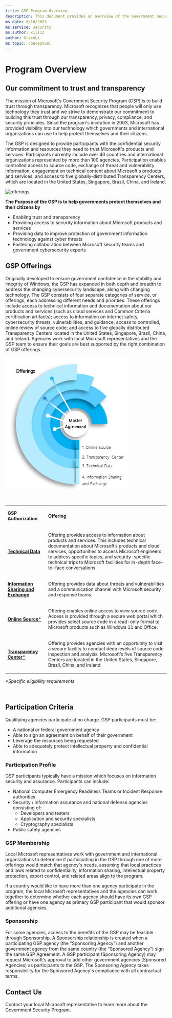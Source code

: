 ```yaml
---
title: GSP Program Overview
description: This document provides an overview of the Government Security Program.
ms.date: 6/10/2023
ms.service: security
ms.author: xili13
author: GraceLi
ms.topic: conceptual
---
```


# Program Overview

## Our commitment to trust and transparency

The mission of Microsoft's Government Security Program (GSP) is to build trust through transparency.  Microsoft recognizes that people will only use technology they trust and we strive to demonstrate our commitment to building this trust through our transparency, privacy, compliance, and security principles.  Since the program's inception in 2003, Microsoft has provided visibility into our technology which governments and international organizations can use to help protect themselves and their citizens.

The GSP is designed to provide participants with the confidential security information and resources they need to trust Microsoft's products and services.  Participants currently include over 40 countries and international organizations represented by more than 100 agencies.  Participation enables controlled access to source code, exchange of threat and vulnerability information, engagement on technical content about Microsoft's products and services, and access to five globally-distributed Transparency Centers, which are located in the United States, Singapore, Brazil, China, and Ireland. 

![offerings](../media/security-gsp/worldmap.jpg)

**The Purpose of the GSP is to help governments protect themselves and their citizens by**

 - Enabling trust and transparency
 - Providing access to security information about Microsoft products and services
 - Providing data to improve protection of government information technology against cyber threats
 - Fostering collaboration between Microsoft security teams and government cybersecurity experts

## GSP Offerings

Originally developed to ensure government confidence in the stability and integrity of Windows, the GSP has expanded in both depth and breadth to address the changing cybersecurity landscape, along with changing technology. The GSP consists of four separate categories of service, or offerings, each addressing different needs and priorities. These offerings include access to technical information and documentation about our products and services (such as cloud services and Common Criteria certification artifacts); access to information on internet safety, cybersecurity threats, vulnerabilities, and guidance; access to controlled, online review of source code; and access to five globally distributed Transparency Centers located in the United States, Singapore, Brazil, China, and Ireland.
Agencies work with local Microsoft representatives and the GSP team to ensure their goals are best supported by the right combination of GSP offerings.

![offerings](../media/security-gsp/programOverview.png)


<p>&nbsp;</p>
<table width="623">
<tbody>
<tr>
<td>
<p><strong>GSP Authorization</strong></p>
</td>
<td>
<p><strong>Offering</strong></p>
</td>
</tr>
<tr>
<td>
<p><a href="https://learn.microsoft.com/en-us/security/gsp/technicaldata"><strong>Technical Data</strong></a></p>
</td>
<td>
<p>Offering provides access to information about products and services. This includes technical documentation about Microsoft&rsquo;s products and cloud services, opportunities to access Microsoft engineers to address specific topics, and security-specific technical trips to Microsoft facilities for in-depth face-to-face conversations.</p>
</td>
</tr>
<tr>
<td>
<p><a href="https://learn.microsoft.com/en-us/security/gsp/informationsharingandexchange"><strong>Information Sharing and Exchange</strong></a></p>
</td>
<td>
<p>Offering provides data about threats and vulnerabilities and a communication channel with Microsoft security and response teams.</p>
</td>
</tr>
<tr>
<td>
<p><a href="https://learn.microsoft.com/en-us/security/gsp/onlinesources"><strong>Online Source</strong>*</a></p>
</td>
<td>
<p>Offering enables online access to view source code. Access is provided through a secure web portal which provides select source code in a read-only format to Microsoft products such as Windows 11 and Office.</p>
</td>
</tr>
<tr>
<td>
<p><a href="https://learn.microsoft.com/en-us/security/gsp/contenttransparencycenters"><strong>Transparency Center</strong>*</a></p>
</td>
<td>
<p>Offering provides agencies with an opportunity to visit a secure facility to conduct deep levels of source code inspection and analysis. Microsoft&rsquo;s five Transparency Centers are located in the United States, Singapore, Brazil, China, and Ireland.</p>
</td>
</tr>
</tbody>
</table>
<p><em>*Specific eligibility requirements</em></p>
<p>&nbsp;</p>


## Participation Criteria

Qualifying agencies participate at no charge. GSP participants must be:
- A national or federal government agency
- Able to sign an agreement on behalf of their government
- Leverage the resources being requested
- Able to adequately protect intellectual property and confidential information

### **Participation Profile**
GSP participants typically have a mission which focuses on information security and assurance. Participants can include:
 - National Computer Emergency Readiness Teams or Incident Response authorities
 - Security / information assurance and national defense agencies consisting of:
   - Developers and testers
   - Application and security specialists
   - Cryptography specialists
 - Public safety agencies

### **GSP Membership**
 
Local Microsoft representatives work with government and international organizations to determine if participating in the GSP through one of more offerings would match that agency's needs, assuming that local practices and laws related to confidentiality, information sharing, intellectual property protection, export control, and related areas align to the program. 
 
If a country would like to have more than one agency participate in the program, the local Microsoft representatives and the agencies can work together to determine whether each agency should have its own GSP offering or have one agency as primary GSP participant that would sponsor additional agencies.   

### **Sponsorship**
 
For some agencies, access to the benefits of the GSP may be feasible through Sponsorship. A Sponsorship relationship is created when a participating GSP agency (the “Sponsoring Agency”) and another government agency from the same country (the “Sponsored Agency”) sign the same GSP Agreement. A GSP participant (Sponsoring Agency) may request Microsoft's approval to add other government agencies (Sponsored Agencies) as participants to the GSP.  The Sponsoring Agency takes responsibility for the Sponsored Agency's compliance with all contractual terms.

## Contact Us

Contact your local Microsoft representative to learn more about the Government Security Program.
